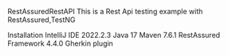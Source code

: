 RestAssuredRestAPI
This is a Rest Api testing example with RestAssured,TestNG

Installation
IntelliJ IDE 2022.2.3
Java 17
Maven 7.6.1
RestAssured Framework 4.4.0
Gherkin plugin